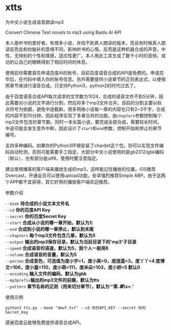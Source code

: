 # xtts
为中文小说生成语音朗读mp3

Convert Chinese Text novels to mp3 using Baidu AI API

本人是听书的爱好者。有很多小说，并找不到真人朗读的版本，而且有时候真人朗读反而会和你脑补的意境不同，影响听书的心情。反而是这种机器合成的声音，中性，无特别的个性和情感，适应性更广。本人用此工具生成了数千小时的音频，成功的让自己的眼睛得到了相应时间的休息。

使用前你需要首先申请百度AI的账号，目前百度语音合成的API是免费的。申请完毕后，在代码中填入你的账号信息。另外需要提供小说章节的正则表达式，以便按照章节来进行语音合成。只支持Python3，python2的时代过去了。

由于百度语音合成API每次请求的文字数为1024，合成的语音文件不到5分钟，因此需要对小说的文字进行分割，然后将多个mp3文件合并。目前的分割主要以标点符号为依据，避免中途截断。很多网络小说每一章的内容也只有2~3千字，合成的内容不到10分钟，因此程序实现了多章合并的功能。由`chapters`参数控制每个mp3文件包含的章节数。同时一本长篇小说，要完成全部合成，需要较长时间，中途可能会发生意外中断，因此设计了`start`和`end`参数，控制开始和停止的章节编号。

支持多种编码。如果你的Python3环境安装了chardet这个包，则可以实现文件编码自动检测，否则可能需要手工指定，大部分中文小说使用的是gb2312/gbk编码（默认），也有部分是utf8，使用时要注意指定。

建议使用播客的客户端来播放生成的mp3，这样能记住播放的位置。iOS推荐Overcast，开通会员可以使用upload功能。安卓强烈推荐Simple ABP。由于这两个APP都不宜获得，其它好用的播放客户端欢迎推荐。

参数介绍

`--book`     **待合成的小说文本文件名** </br>
`--id`       **你的百度API Key** </br>
`--secret`   **你的百度Secret Key** </br>
`--start`    **合成从小说的哪一章开始，默认为1**) </br>
`--end`      **合成到小说的哪一章停止，默认到末尾** </br>
`--chapters` **每个mp3文件包含几章，默认为5** </br>
`--output`   **输出的mp3保存目录，默认为当前目录下的'mp3'子目录** </br>
`--speed`    **合成语音的语速，默认为5，我个人一般用8** </br>
`--volume`   **合成语音的音量，默认为5** </br>
`--person`   **合成音色，可选值为度小宇=1，度小美=0，度逍遥=3，度丫丫=4 度博文=106，度小童=110，度小萌=111，度米朵=103，度小娇=5 默认0** </br>
`--encoding` **输入文件的编码，默认为gbk** </br>
`--mp3prefix`**输出的mp3文件的前缀，默认为tts** </br>
`--pattern`  **章节名称的正则（用来切分章节），默认为'^第.*章\s+.*'** </br>

使用示例

`python3 tts.py --book "dmwf.txt" --id 你的API_KEY --secret 你的Secret_Key`

感谢百度云能够免费提供语音合成API。
